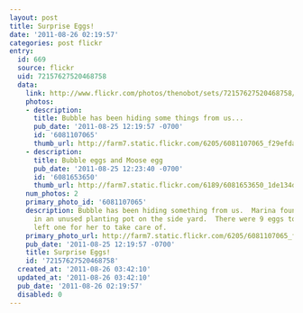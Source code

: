 ```yaml
---
layout: post
title: Surprise Eggs!
date: '2011-08-26 02:19:57'
categories: post flickr
entry:
  id: 669
  source: flickr
  uid: 72157627520468758
  data:
    link: http://www.flickr.com/photos/thenobot/sets/72157627520468758/
    photos:
    - description: 
      title: Bubble has been hiding some things from us...
      pub_date: '2011-08-25 12:19:57 -0700'
      id: '6081107065'
      thumb_url: http://farm7.static.flickr.com/6205/6081107065_f29efda747_s.jpg
    - description: 
      title: Bubble eggs and Moose egg
      pub_date: '2011-08-25 12:23:40 -0700'
      id: '6081653650'
      thumb_url: http://farm7.static.flickr.com/6189/6081653650_1de134d922_s.jpg
    num_photos: 2
    primary_photo_id: '6081107065'
    description: Bubble has been hiding something from us.  Marina found her egg stash
      in an unused planting pot on the side yard.  There were 9 eggs total ... we
      left one for her to take care of.
    primary_photo_url: http://farm7.static.flickr.com/6205/6081107065_f29efda747_m.jpg
    pub_date: '2011-08-25 12:19:57 -0700'
    title: Surprise Eggs!
    id: '72157627520468758'
  created_at: '2011-08-26 03:42:10'
  updated_at: '2011-08-26 03:42:10'
  pub_date: '2011-08-26 02:19:57'
  disabled: 0
---
```

